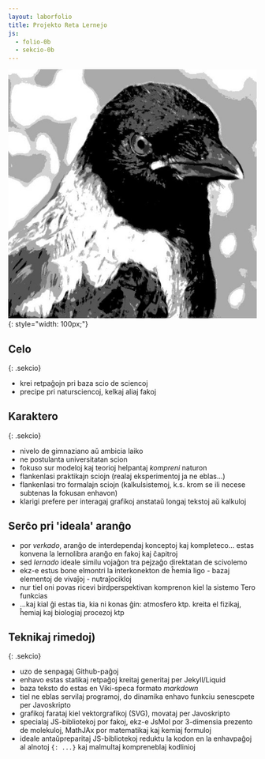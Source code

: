 ```yaml
---
layout: laborfolio
title: Projekto Reta Lernejo
js:
  - folio-0b
  - sekcio-0b
---
```



![korvo](../corvus.jpg){: style="width: 100px;"}

## Celo
{: .sekcio}

- krei retpaĝojn pri baza scio de sciencoj
- precipe pri natursciencoj, kelkaj aliaj fakoj

## Karaktero
{: .sekcio}

- nivelo de gimnaziano aŭ ambicia laiko
- ne postulanta universitatan scion
- fokuso sur modeloj kaj teorioj helpantaj *kompreni* naturon
- flankenlasi praktikajn sciojn (realaj eksperimentoj ja ne eblas...)
- flankenlasi tro formalajn sciojn (kalkulsistemoj, k.s. krom se ili necese subtenas la fokusan enhavon)
- klarigi prefere per interagaj grafikoj anstataŭ longaj tekstoj aŭ kalkuloj

## Serĉo pri 'ideala' aranĝo
- por *verkado*, aranĝo de interdependaj konceptoj kaj kompleteco... estas konvena la lernolibra aranĝo en fakoj kaj ĉapitroj
- sed *lernado* ideale similu vojaĝon tra pejzaĝo direktatan de scivolemo
- ekz-e estus bone elmontri la interkonekton de ĥemia ligo - bazaj elementoj de vivaĵoj - nutraĵocikloj
- nur tiel oni povas ricevi birdperspektivan komprenon kiel la sistemo Tero funkcias 
- ...kaj kial ĝi estas tia, kia ni konas ĝin: atmosfero ktp. kreita el fizikaj, ĥemiaj kaj biologiaj procezoj ktp


## Teknikaj rimedoj)
{: .sekcio}

- uzo de senpagaj Github-paĝoj
- enhavo estas statikaj retpaĝoj kreitaj generitaj per Jekyll/Liquid
- baza teksto do estas en Viki-speca formato *markdown*
- tiel ne eblas servilaj programoj, do dinamika enhavo funkciu senescpete per Javoskripto
- grafikoj farataj kiel vektorgrafikoj (SVG), movataj per Javoskripto
- specialaj JS-bibliotekoj por fakoj, ekz-e JsMol por 3-dimensia prezento de molekuloj, MathJAx por matematikaj kaj kemiaj formuloj
- ideale antaŭpreparitaj JS-bibliotekoj reduktu la kodon en la enhavpaĝoj al alnotoj `{: ...}` kaj malmultaj kompreneblaj kodlinioj